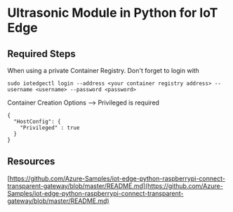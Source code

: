 # Ultrasonic Module in Python for IoT Edge 

## Required Steps

When using a private Container Registry. Don't forget to login with 
```
sudo iotedgectl login --address <your container registry address> --username <username> --password <password>
```


Container Creation Options 
--> Privileged is required
```
{
  "HostConfig": {
    "Privileged" : true
  }
}
```


## Resources

[https://github.com/Azure-Samples/iot-edge-python-raspberrypi-connect-transparent-gateway/blob/master/README.md](https://github.com/Azure-Samples/iot-edge-python-raspberrypi-connect-transparent-gateway/blob/master/README.md)
